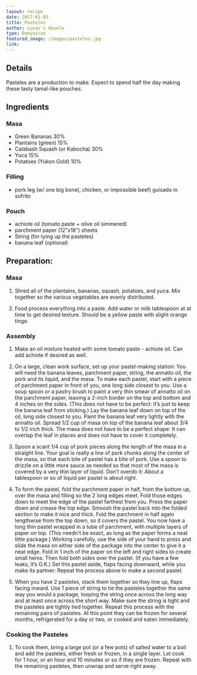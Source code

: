 ```yaml
---
layout: recipe
date: 2017-01-05
title: Pasteles
author: Lucas's Abuela
type: Dominican
featured_image: /images/pasteles.jpg
link:
---
```

## Details
Pasteles are a production to make. Expect to spend half the day making these tasty tamal-like pouches.

## Ingredients
### Masa
* Green Bananas 30%
* Plantains (green) 15% 
* Calabash Squash (or Kabocha) 30%
* Yuca 15%
* Potatoes (Yukon Gold) 10%

### Filling
* pork leg (w/ one big bone), chicken, or impossible beef) guisado in sofrito

### Pouch
* achiote oil (tomato paste + olive oil simmered)
* parchment paper (12"x18") sheets
* String (for tying up the pasteles)
* banana leaf (optional)

## Preparation:
### Masa 
1. Shred all of the plantains, bananas, squash, potatoes, and yuca. Mix together so the various vegetables are evenly distributed.

1. Food process everything into a paste. Add water or milk tablespoon at at time to get desired texture. Should be a yellow paste with slight orange tinge.

### Assembly
1. Make an oil mixture heated with some tomato paste - achiote oil. Can add achiote if desired as well.

1. On a large, clean work surface, set up your pastel-making station: You will need the banana leaves, parchment paper, string, the annatto oil, the pork and its liquid, and the masa. To make each pastel, start with a piece of parchment paper in front of you, one long side closest to you. Use a soup spoon or a pastry brush to paint a very thin smear of annatto oil on the parchment paper, leaving a 2-inch border on the top and bottom and 4 inches on the sides. (This does not have to be perfect: It’s just to keep the banana leaf from sticking.) Lay the banana leaf down on top of the oil, long side closest to you. Paint the banana leaf very lightly with the annatto oil. Spread 1/2 cup of masa on top of the banana leaf about 3/4 to 1/2 inch thick. The masa does not have to be a perfect shape: It can overlap the leaf in places and does not have to cover it completely.

1. Spoon a scant 1/4 cup of pork pieces along the length of the masa in a straight line. Your goal is really a line of pork chunks along the center of the masa, so that each bite of pastel has a bite of pork.  Use a spoon to drizzle on a little more sauce as needed so that most of the masa is covered by a very thin layer of liquid. Don’t overdo it: About a tablespoon or so of liquid per pastel is about right.

1. To form the pastel, fold the parchment paper in half, from the bottom up, over the masa and filling so the 2 long edges meet. Fold those edges down to meet the edge of the pastel farthest from you. Press the paper down and crease the top edge. Smoosh the pastel back into the folded section to make it nice and thick. Fold the parchment in half again lengthwise from the top down, so it covers the pastel. You now have a long thin pastel wrapped in a tube of parchment, with multiple layers of paper on top. (This needn't be exact, as long as the paper forms a neat little package.)
Working carefully, use the side of your hand to press and slide the masa on either side of the package into the center to give it a neat edge. Fold in 1 inch of the paper on the left and right sides to create small hems. Then fold both sides over the pastel. (If you have a few leaks, it’s O.K.)
Set this pastel aside, flaps facing downward, while you make its partner: Repeat the process above to make a second pastel.

1. When you have 2 pasteles, stack them together so they line up, flaps facing inward. Use 1 piece of string to tie the pasteles together the same way you would a package, looping the string once across the long way and at least once across the short way. Make sure the string is tight and the pasteles are tightly tied together. Repeat this process with the remaining pairs of pasteles. At this point they can be frozen for several months, refrigerated for a day or two, or cooked and eaten immediately.

### Cooking the Pasteles
1. To cook them, bring a large pot (or a few pots) of salted water to a boil and add the pasteles, either fresh or frozen, in a single layer. Let cook for 1 hour, or an hour and 10 minutes or so if they are frozen. Repeat with the remaining pasteles, then unwrap and serve right away.

